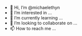- 👋 Hi, I’m @michaelethyn
- 👀 I’m interested in ...
- 🌱 I’m currently learning ...
- 💞️ I’m looking to collaborate on ...
- 📫 How to reach me ...

<!---
michaelethyn/michaelethyn is a ✨ special ✨ repository because its `README.md` (this file) appears on your GitHub profile.
You can click the Preview link to take a look at your changes.
--->

